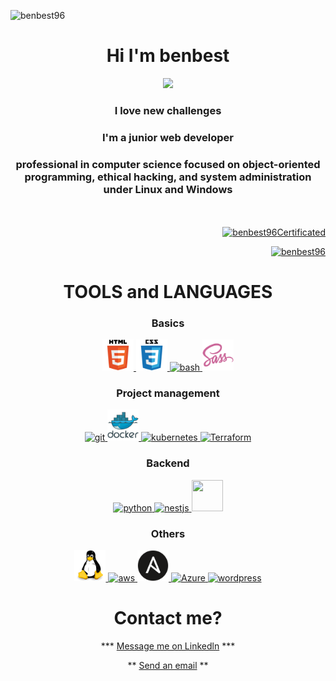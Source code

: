 <p align="left"> <img src="https://komarev.com/ghpvc/?username=benbest96&label=Profile%20views&color=0e75b6&style=flat" alt="benbest96" /> </p>
<h1 align="center">Hi I'm benbest</h1>
<!-- Intr-->
<p style="margin: 15px;" align="center">
    <img src="https://readme-typing-svg.herokuapp.com?duration=2000&color=87CEEB&center=true&vCenter=true&lines=Junior+Developer;Cloud+Engineer;System+Administrator">
    <h3 align="center">I love new challenges</h3>
    <h3 align="center">I'm a junior web developer</h3>
    <h3 align="center">professional in computer science focused on object-oriented programming, ethical hacking, and system administration under Linux and Windows</h3>
</p>
<!-- Social -->
<p style="margin-top: 50px;">
    <p align="right">
        <a href="https://learn.microsoft.com/en-us/credentials/certifications/azure-fundamentals/?practice-assessment-type=certification#certification-resources" target="blank"><img src="https://img.shields.io/badge/AZURE-%2387CEEB.svg?style=for-the-badge&logo=microsoft-azure&logoColor=white" alt="benbest96" />Certificated</a>
    </p>
    <p align="right">
        <a href="https://github.com/benbest96" target="blank"><img src="https://img.shields.io/github/followers/benbest96?style=social" alt="benbest96"/></a>
    </p>
<!-- Tools -->
<h1 align="center">TOOLS and LANGUAGES</h1>
<h3 align="center">Basics</h3>
<p align="center">
    <a href="https://www.w3.org/html/" target="_blank"> <img src="https://raw.githubusercontent.com/devicons/devicon/master/icons/html5/html5-original-wordmark.svg" alt="html5" width="50" height="50"/> </a>
    <a href="https://www.w3schools.com/css/" target="_blank"> <img src="https://raw.githubusercontent.com/devicons/devicon/master/icons/css3/css3-original-wordmark.svg" alt="css3" width="50" height="50"/> </a>
    <a href="https://www.gnu.org/software/bash/" target="_blank"> <img src="https://www.vectorlogo.zone/logos/gnu_bash/gnu_bash-icon.svg" alt="bash" width="50" height="50"/> </a>
    <a href="https://sass-lang.com" target="_blank"> <img src="https://raw.githubusercontent.com/devicons/devicon/master/icons/sass/sass-original.svg" alt="sass" width="50" height="50"/> </a>
</p>
<h3 align="center">Project management</h3>
<p align="center">
	<a href="https://git-scm.com/" target="_blank"> <img src="https://www.vectorlogo.zone/logos/git-scm/git-scm-icon.svg" alt="git" width="50" height="50"/> </a>
  <a href="https://www.docker.com/" target="_blank"> <img src="https://raw.githubusercontent.com/devicons/devicon/master/icons/docker/docker-original-wordmark.svg" alt="docker" width="50" height="50"/> </a>
  <a href="https://kubernetes.io/" target="_blank"> <img src="https://www.vectorlogo.zone/logos/kubernetes/kubernetes-icon.svg" alt="kubernetes" width="50" height="50"/> </a>
  <a href="https://www.terraform.io/" target="_blank"> <img src="https://www.vectorlogo.zone/logos/terraformio/terraformio-icon.svg" alt="Terraform" width="50" height="50"/> </a>
</p>
<h3 align="center">Backend</h3>
<p align="center">
    <a href="https://www.python.org/" target="_blank" rel="noreferrer"> <img src="https://www.vectorlogo.zone/logos/python/python-icon.svg" alt="python" width="40" height="40"/> </a>
    <a href="https://nestjs.com/" target="_blank"> <img src="https://d33wubrfki0l68.cloudfront.net/e937e774cbbe23635999615ad5d7732decad182a/26072/logo-small.ede75a6b.svg" alt="nestjs" width="50" height="50"/> </a>
  <a href="https://www.microsoft.com/en-ca/sql-server/" target="_blank"> <img src="https://img.shields.io/badge/SQL_SERVER-%23800020.svg?style=for-the-badge&logo=microsoft-sql-server&logoColor=white" width="50" height="50"/> </a>
</p>
<h3 align="center">Others</h3>
<p align="center">
	<a href="https://www.linux.org/" target="_blank"> <img src="https://raw.githubusercontent.com/devicons/devicon/master/icons/linux/linux-original.svg" alt="linux" width="50" height="50"/> </a>
	<a href="https://aws.amazon.com" target="_blank" rel="noreferrer"> <img src="https://www.vectorlogo.zone/logos/amazon_aws/amazon_aws-icon.svg" alt="aws" width="40" height="40"/> </a>
	<a href="https://www.ansible.com/" target="_blank"> <img src="https://raw.githubusercontent.com/devicons/devicon/master/icons/ansible/ansible-original.svg" alt="ansible" width="50" height="50"/> </a>
  <a href="https://azure.microsoft.com/en-us/" target="_blank" rel="noreferrer"> <img src="https://www.vectorlogo.zone/logos/microsoft_azure/microsoft_azure-icon.svg" alt="Azure" width="40" height="40"/> </a>
  <a href="https://wordpress.com/" target="_blank" rel="noreferrer"> <img src="https://www.vectorlogo.zone/logos/wordpress/wordpress-icon.svg" alt="wordpress" width="40" height="40"/> </a>
</p>

<!-- Contact -->
<h1 align="center">Contact me?</h1>
<p align="center">
    *** <a href="https://www.linkedin.com/in/ben-nzuzi/" target="_blank" rel="noopener"> Message me on Linkedln</a> ***
</p>
<p align="center">
    ** <a href="bennzuzi@outlook.com">Send an email</a> **
    <p style='margin-bottom: 20px'>
    </p>
</p>
